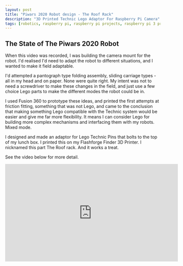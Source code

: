 ```yaml
---
layout: post
title: "Piwars 2020 Robot design - The Roof Rack"
description: "3D Printed Technic Lego Adaptor For Raspberry Pi Camera"
tags: [robotics, raspberry pi, raspberry pi projects, raspberry pi 3 projects, piwars, robot, raspberry pi zero w projects, piwars, 3d cad, 3d printing, lego technic, robot building, robotics at home]
---
```

## The State of The Piwars 2020 Robot

When this video was recorded, I was building the camera mount for the robot. I'd realised I'd need to adapt the robot to different situations, and I wanted to make it field
adaptable.

I'd attempted a pantograph type folding assembly, sliding carriage types - all in my head and on paper. None were quite right. My intent was not to need a screwdriver to
make these changes in the field, and just use a few choice Lego parts to make the different modes the robot could be in.

I used Fusion 360 to prototype these ideas, and printed the first attempts at friction fitting, something that was not Lego, and came to the conclusion that making something Lego compatible with the Technic system would be easier and give me far more flexibility. It means I can consider Lego for building more complex mechanisms and interfacing them with my robots. Mixed mode.

I designed and made an adaptor for Lego Technic Pins that bolts to the top of my lunch box. I printed this on my Flashforge Finder 3D Printer.
I nicknamed this part The Roof rack. And it works a treat.

See the video below for more detail.

<div class="embed-responsive embed-responsive-16by9">
<iframe width="560" height="315" src="https://www.youtube.com/embed/xEnxea_wBOc" frameborder="0" allowfullscreen="True"></iframe>
</div>
